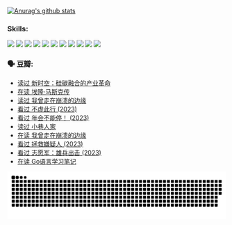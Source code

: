 
[![Anurag's github stats](https://github-readme-stats.vercel.app/api?username=w940853815)](https://github.com/anuraghazra/github-readme-stats)

### Skills:

<code><img height="32" src="https://cdn.jsdelivr.net/npm/simple-icons@v5/icons/python.svg"></code>
<code><img height="32" src="https://cdn.jsdelivr.net/npm/simple-icons@v5/icons/javascript.svg"></code>
<code><img height="32" src="https://cdn.jsdelivr.net/npm/simple-icons@v5/icons/django.svg"></code>
<code><img height="32" src="https://cdn.jsdelivr.net/npm/simple-icons@v5/icons/flask.svg"></code>
<code><img height="32" src="https://cdn.jsdelivr.net/npm/simple-icons@v5/icons/vuetify.svg"></code>
<code><img height="32" src="https://cdn.jsdelivr.net/npm/simple-icons@v5/icons/git.svg"></code>
<code><img height="32" src="https://cdn.jsdelivr.net/npm/simple-icons@v5/icons/docker.svg"></code>
<code><img height="32" src="https://cdn.jsdelivr.net/npm/simple-icons@v5/icons/postgresql.svg"></code>
<code><img height="32" src="https://cdn.jsdelivr.net/npm/simple-icons@v5/icons/elasticsearch.svg"></code>
<code><img height="32" src="https://cdn.jsdelivr.net/npm/simple-icons@v5/icons/macos.svg"></code>
<code><img height="32" src="https://cdn.jsdelivr.net/npm/simple-icons@v5/icons/linux.svg"></code>

### 🗣 豆瓣:

<!-- DOUBAN-ACTIVITIES:START -->
- [读过 新时空：硅碳融合的产业革命](https://www.douban.com/people/136069238/status/4506659177/?_i=06595413)
- [在读 埃隆·马斯克传](https://www.douban.com/people/136069238/status/4500417190/?_i=06595413)
- [读过 我曾走在崩溃的边缘](https://www.douban.com/people/136069238/status/4500416754/?_i=06595413)
- [看过 不虚此行‎ (2023)](https://www.douban.com/people/136069238/status/4499973052/?_i=06595413)
- [看过 年会不能停！‎ (2023)](https://www.douban.com/people/136069238/status/4498582002/?_i=06595413)
- [读过 小巷人家](https://www.douban.com/people/136069238/status/4489290935/?_i=06595413)
- [在读 我曾走在崩溃的边缘](https://www.douban.com/people/136069238/status/4489290559/?_i=06595413)
- [看过 拯救嫌疑人‎ (2023)](https://www.douban.com/people/136069238/status/4477421513/?_i=06595413)
- [看过 志愿军：雄兵出击‎ (2023)](https://www.douban.com/people/136069238/status/4465247367/?_i=06595413)
- [在读 Go语言学习笔记](https://www.douban.com/people/136069238/status/4459852901/?_i=06595413)
<!-- DOUBAN-ACTIVITIES:END -->


![Snake animation](https://raw.githubusercontent.com/w940853815/w940853815/output/github-contribution-grid-snake.svg)

<!--
**w940853815/w940853815** is a ✨ _special_ ✨ repository because its `README.md` (this file) appears on your GitHub profile.

Here are some ideas to get you started:

- 🔭 I’m currently working on ...
- 🌱 I’m currently learning ...
- 👯 I’m looking to collaborate on ...
- 🤔 I’m looking for help with ...
- 💬 Ask me about ...
- 📫 How to reach me: ...
- 😄 Pronouns: ...
- ⚡ Fun fact: ...
-->
